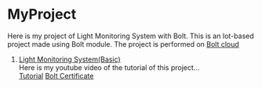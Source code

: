 # MyProject
Here is my project of Light Monitoring System with Bolt. This is an Iot-based project made using Bolt module. The project is performed on [Bolt cloud](cloud.boltiot.com)
1. [Light Monitoring System(Basic)](https://projectsubmission.boltiot.com/?p=19198&preview=true)  
Here is my youtube video of the tutorial of this project...  
[Tutorial](https://youtu.be/zRH27ycbOh0)
[Bolt Certificate]()
